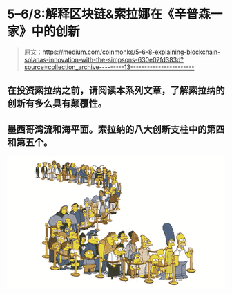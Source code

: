 # 5–6/8:解释区块链&索拉娜在《辛普森一家》中的创新

> 原文：<https://medium.com/coinmonks/5-6-8-explaining-blockchain-solanas-innovation-with-the-simpsons-630e07fd383d?source=collection_archive---------13----------------------->

## 在投资索拉纳之前，请阅读本系列文章，了解索拉纳的创新有多么具有颠覆性。

## 墨西哥湾流和海平面。索拉纳的八大创新支柱中的第四和第五个。

![](img/d6f4bdcab8a94ff1c20cd663fb46085b.png)